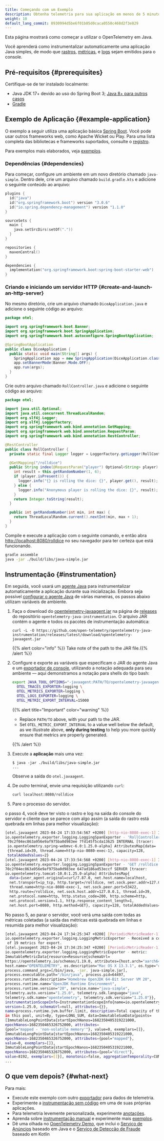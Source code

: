 ```yaml
---
title: Começando com um Exemplo
description: Obtenha telemetria para sua aplicação em menos de 5 minutos!
weight: 10
default_lang_commit: 0930994d5be6f01b05d0caca0550c468d2f3e829
---
```


<!-- markdownlint-disable blanks-around-fences -->
<?code-excerpt path-base="examples/java/getting-started"?>

Esta página mostrará como começar a utilizar o OpenTelemetry em Java.

Você aprenderá como instrumentalizar automaticamente uma aplicação Java simples,
de modo que [rastros][traces], [métricas][metrics], e [logs][] sejam emitidos para o console.

## Pré-requisitos {#prerequisites}

Certifique-se de ter instalado localmente:

- Java JDK 17+ devido ao uso do Spring Boot 3; [Java 8+ para outros
  casos][java-vers]
- [Gradle](https://gradle.org/)

## Exemplo de Aplicação {#example-application}

O exemplo a seguir utiliza uma aplicação básica [Spring Boot][]. Você pode usar
outros frameworks web, como Apache Wicket ou Play. Para uma lista completa das
bibliotecas e frameworks suportados, consulte o
[registro](/ecosystem/registry/?component=instrumentation&language=java).

Para exemplos mais elaborados, veja [exemplos](../examples/).

### Dependências {#dependencies}

Para começar, configure um ambiente em um novo diretório chamado `java-simple`.
Dentro dele, crie um arquivo chamado `build.gradle.kts` e adicione o seguinte conteúdo ao arquivo:

```kotlin
plugins {
  id("java")
  id("org.springframework.boot") version "3.0.6"
  id("io.spring.dependency-management") version "1.1.0"
}

sourceSets {
  main {
    java.setSrcDirs(setOf("."))
  }
}

repositories {
  mavenCentral()
}

dependencies {
  implementation("org.springframework.boot:spring-boot-starter-web")
}
```

### Criando e iniciando um servidor HTTP {#create-and-launch-an-http-server}

No mesmo diretório, crie um arquivo chamado `DiceApplication.java` e adicione o
seguinte código ao arquivo:

<!-- prettier-ignore-start -->
<?code-excerpt "src/main/java/otel/DiceApplication.java"?>
```java
package otel;

import org.springframework.boot.Banner;
import org.springframework.boot.SpringApplication;
import org.springframework.boot.autoconfigure.SpringBootApplication;

@SpringBootApplication
public class DiceApplication {
  public static void main(String[] args) {
    SpringApplication app = new SpringApplication(DiceApplication.class);
    app.setBannerMode(Banner.Mode.OFF);
    app.run(args);
  }
}
```
<!-- prettier-ignore-end -->

Crie outro arquivo chamado `RollController.java` e adicione o seguinte código ao
arquivo:

<!-- prettier-ignore-start -->
<?code-excerpt "src/main/java/otel/RollController.java"?>
```java
package otel;

import java.util.Optional;
import java.util.concurrent.ThreadLocalRandom;
import org.slf4j.Logger;
import org.slf4j.LoggerFactory;
import org.springframework.web.bind.annotation.GetMapping;
import org.springframework.web.bind.annotation.RequestParam;
import org.springframework.web.bind.annotation.RestController;

@RestController
public class RollController {
  private static final Logger logger = LoggerFactory.getLogger(RollController.class);

  @GetMapping("/rolldice")
  public String index(@RequestParam("player") Optional<String> player) {
    int result = this.getRandomNumber(1, 6);
    if (player.isPresent()) {
      logger.info("{} is rolling the dice: {}", player.get(), result);
    } else {
      logger.info("Anonymous player is rolling the dice: {}", result);
    }
    return Integer.toString(result);
  }

  public int getRandomNumber(int min, int max) {
    return ThreadLocalRandom.current().nextInt(min, max + 1);
  }
}
```
<!-- prettier-ignore-end -->

Compile e execute a aplicação com o seguinte comando, e então abra
<http://localhost:8080/rolldice> no seu navegador para ter certeza que está
funcionando.

```sh
gradle assemble
java -jar ./build/libs/java-simple.jar
```

## Instrumentação {#instrumentation}

Em seguida, você usará um [agente Java](/docs/zero-code/java/agent/) para instrumentalizar automaticamente a
aplicação durante sua inicialização. Embora seja possível [configurar o agente
Java][configure the java agent] de várias maneiras, os passos abaixo utilizam variáveis de ambiente.

1. Faça o download do [opentelemetry-javaagent.jar][] na página de [releases][]
   do repositório `opentelemetry-java-instrumentation`. O arquivo JAR contém o
   agente e todos os pacotes de instrumentação automática:

   ```console
   curl -L -O https://github.com/open-telemetry/opentelemetry-java-instrumentation/releases/latest/download/opentelemetry-javaagent.jar
   ```

   {{% alert color="info" %}}<i class="fas fa-edit"></i> Take note of the path
   to the JAR file.{{% /alert %}}

2. Configure e exporte as variáveis que especificam o JAR do agente Java e um
   [exportador de console][console exporter], utilizando a notação adequada para seu ambiente
   &mdash; aqui demonstramos a notação para shells do tipo bash:

   ```sh
   export JAVA_TOOL_OPTIONS="-javaagent:PATH/TO/opentelemetry-javaagent.jar" \
     OTEL_TRACES_EXPORTER=logging \
     OTEL_METRICS_EXPORTER=logging \
     OTEL_LOGS_EXPORTER=logging \
     OTEL_METRIC_EXPORT_INTERVAL=15000
   ```

   {{% alert title="Important" color="warning" %}}
   - Replace `PATH/TO` above, with your path to the JAR.
   - Set `OTEL_METRIC_EXPORT_INTERVAL` to a value well below the default, as we
     illustrate above, **only during testing** to help you more quickly ensure
     that metrics are properly generated.

   {{% /alert %}}

3. Execute a **aplicação** mais uma vez:

   ```console
   $ java -jar ./build/libs/java-simple.jar
   ...
   ```

   Observe a saída do `otel.javaagent`.

4. De _outro_ terminal, envie uma requisição utilizando `curl`:

   ```sh
   curl localhost:8080/rolldice
   ```

5. Pare o processo do servidor.

o passo 4, você deve ter visto o rastro e log na saída do console do servidor e
cliente que se parece com algo assim (a saída do rastro está quebrada em linhas
para melhor visualização):

```sh
[otel.javaagent 2023-04-24 17:33:54:567 +0200] [http-nio-8080-exec-1] INFO
io.opentelemetry.exporter.logging.LoggingSpanExporter - 'RollController.index' :
 70c2f04ec863a956e9af975ba0d983ee 7fd145f5cda13625 INTERNAL [tracer:
 io.opentelemetry.spring-webmvc-6.0:1.25.0-alpha] AttributesMap{data=
 {thread.id=39, thread.name=http-nio-8080-exec-1}, capacity=128,
 totalAddedValues=2}
[otel.javaagent 2023-04-24 17:33:54:568 +0200] [http-nio-8080-exec-1] INFO
io.opentelemetry.exporter.logging.LoggingSpanExporter - 'GET /rolldice' :
70c2f04ec863a956e9af975ba0d983ee 647ad186ad53eccf SERVER [tracer:
io.opentelemetry.tomcat-10.0:1.25.0-alpha] AttributesMap{
  data={user_agent.original=curl/7.87.0, net.host.name=localhost,
  net.transport=ip_tcp, http.target=/rolldice, net.sock.peer.addr=127.0.0.1,
  thread.name=http-nio-8080-exec-1, net.sock.peer.port=53422,
  http.route=/rolldice, net.sock.host.addr=127.0.0.1, thread.id=39,
  net.protocol.name=http, http.status_code=200, http.scheme=http,
  net.protocol.version=1.1, http.response_content_length=1,
  net.host.port=8080, http.method=GET}, capacity=128, totalAddedValues=17}
```

No passo 5, ao parar o servidor, você verá uma saída com todas as métricas
coletadas (a saída das métricas está quebrada em linhas e resumida para melhor
visualização):

```sh
[otel.javaagent 2023-04-24 17:34:25:347 +0200] [PeriodicMetricReader-1] INFO
io.opentelemetry.exporter.logging.LoggingMetricExporter - Received a collection
 of 19 metrics for export.
[otel.javaagent 2023-04-24 17:34:25:347 +0200] [PeriodicMetricReader-1] INFO
io.opentelemetry.exporter.logging.LoggingMetricExporter - metric:
ImmutableMetricData{resource=Resource{schemaUrl=
https://opentelemetry.io/schemas/1.19.0, attributes={host.arch="aarch64",
host.name="OPENTELEMETRY", os.description="Mac OS X 13.3.1", os.type="darwin",
process.command_args=[/bin/java, -jar, java-simple.jar],
process.executable.path="/bin/java", process.pid=64497,
process.runtime.description="Homebrew OpenJDK 64-Bit Server VM 20",
process.runtime.name="OpenJDK Runtime Environment",
process.runtime.version="20", service.name="java-simple",
telemetry.auto.version="1.25.0", telemetry.sdk.language="java",
telemetry.sdk.name="opentelemetry", telemetry.sdk.version="1.25.0"}},
instrumentationScopeInfo=InstrumentationScopeInfo{name=io.opentelemetry.runtime-metrics,
version=1.25.0, schemaUrl=null, attributes={}},
name=process.runtime.jvm.buffer.limit, description=Total capacity of the buffers
in this pool, unit=By, type=LONG_SUM, data=ImmutableSumData{points=
[ImmutableLongPointData{startEpochNanos=1682350405319221000,
epochNanos=1682350465326752000, attributes=
{pool="mapped - 'non-volatile memory'"}, value=0, exemplars=[]},
ImmutableLongPointData{startEpochNanos=1682350405319221000,
epochNanos=1682350465326752000, attributes={pool="mapped"},
value=0, exemplars=[]},
ImmutableLongPointData{startEpochNanos=1682350405319221000,
epochNanos=1682350465326752000, attributes={pool="direct"},
value=8192, exemplars=[]}], monotonic=false, aggregationTemporality=CUMULATIVE}}
...
```

## O que vem depois? {#what-next}

Para mais:

- Execute este exemplo com outro [exportador][] para dados de telemetria.
- Experimente a [instrumentação sem código](/docs/zero-code/java/agent/) em uma
  de suas próprias aplicações.
- Para telemetria levemente personalizada, experimente [anotações][].
- Aprenda sobre [instrumentação manual][] e experimente mais
  [exemplos](../examples/).
- Dê uma olhada no [OpenTelemetry Demo](/docs/demo/), que inclui o
  [Serviço de Anúncios](/docs/demo/services/ad/) baseado em Java e o
  [Serviço de Detecção de Fraude](/docs/demo/services/fraud-detection/) baseado
  em Kotlin

[traces]: /docs/concepts/signals/traces/
[metrics]: /docs/concepts/signals/metrics/
[logs]: /docs/concepts/signals/logs/
[anotações]: /docs/zero-code/java/agent/annotations/
[configure the java agent]: /docs/zero-code/java/agent/configuration/
[console exporter]:
  /docs/languages/java/configuration/#properties-exporters
[exportador]: /docs/languages/java/configuration/#properties-exporters
[java-vers]:
  https://github.com/open-telemetry/opentelemetry-java/blob/main/VERSIONING.md#language-version-compatibility
[instrumentação manual]: ../instrumentation
[opentelemetry-javaagent.jar]:
  https://github.com/open-telemetry/opentelemetry-java-instrumentation/releases/latest/download/opentelemetry-javaagent.jar
[releases]:
  https://github.com/open-telemetry/opentelemetry-java-instrumentation/releases
[Spring Boot]: https://spring.io/guides/gs/spring-boot/

